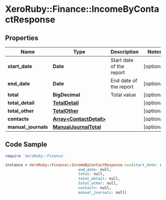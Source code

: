 # XeroRuby::Finance::IncomeByContactResponse

## Properties

Name | Type | Description | Notes
------------ | ------------- | ------------- | -------------
**start_date** | **Date** | Start date of the report | [optional] 
**end_date** | **Date** | End date of the report | [optional] 
**total** | **BigDecimal** | Total value | [optional] 
**total_detail** | [**TotalDetail**](TotalDetail.md) |  | [optional] 
**total_other** | [**TotalOther**](TotalOther.md) |  | [optional] 
**contacts** | [**Array&lt;ContactDetail&gt;**](ContactDetail.md) |  | [optional] 
**manual_journals** | [**ManualJournalTotal**](ManualJournalTotal.md) |  | [optional] 

## Code Sample

```ruby
require 'XeroRuby::Finance'

instance = XeroRuby::Finance::IncomeByContactResponse.new(start_date: null,
                                 end_date: null,
                                 total: null,
                                 total_detail: null,
                                 total_other: null,
                                 contacts: null,
                                 manual_journals: null)
```


